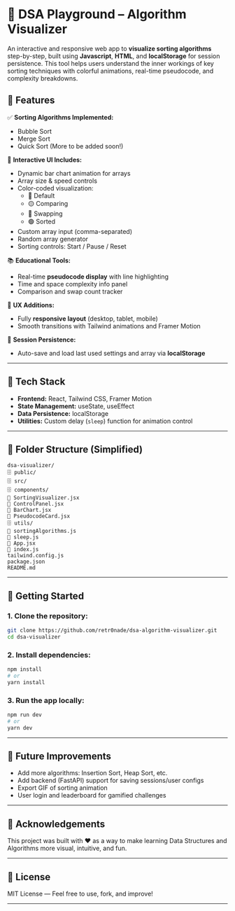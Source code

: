 # 🧠 DSA Playground – Algorithm Visualizer

An interactive and responsive web app to **visualize sorting algorithms** step-by-step, built using **Javascript**, **HTML**, and **localStorage** for session persistence. This tool helps users understand the inner workings of key sorting techniques with colorful animations, real-time pseudocode, and complexity breakdowns.


## 🎯 Features

✅ **Sorting Algorithms Implemented:**

- Bubble Sort
- Merge Sort
- Quick Sort
(More to be added soon!)

🎨 **Interactive UI Includes:**

- Dynamic bar chart animation for arrays
- Array size & speed controls
- Color-coded visualization:
  - 🔵 Default
  - 🟡 Comparing
  - 🔴 Swapping
  - 🟢 Sorted
- Custom array input (comma-separated)
- Random array generator
- Sorting controls: Start / Pause / Reset

📚 **Educational Tools:**

- Real-time **pseudocode display** with line highlighting
- Time and space complexity info panel
- Comparison and swap count tracker

🌃 **UX Additions:**

- Fully **responsive layout** (desktop, tablet, mobile)
- Smooth transitions with Tailwind animations and Framer Motion

📀 **Session Persistence:**

- Auto-save and load last used settings and array via **localStorage**

---

## 💠 Tech Stack

- **Frontend:** React, Tailwind CSS, Framer Motion
- **State Management:** useState, useEffect
- **Data Persistence:** localStorage
- **Utilities:** Custom delay (`sleep`) function for animation control

---

## 📂 Folder Structure (Simplified)

```
dsa-visualizer/
🗄️ public/
🗄️ src/
🗄️ components/
🔸 SortingVisualizer.jsx
🔸 ControlPanel.jsx
🔸 BarChart.jsx
🔸 PseudocodeCard.jsx
🗄️ utils/
🔸 sortingAlgorithms.js
🔸 sleep.js
🔸 App.jsx
🔸 index.js
tailwind.config.js
package.json
README.md
```

---

## 🧪 Getting Started

### 1. Clone the repository:

```bash
git clone https://github.com/retr0nade/dsa-algorithm-visualizer.git
cd dsa-visualizer
```

### 2. Install dependencies:

```bash
npm install
# or
yarn install
```

### 3. Run the app locally:

```bash
npm run dev
# or
yarn dev
```

---

## 🧠 Future Improvements

- Add more algorithms: Insertion Sort, Heap Sort, etc.
- Add backend (FastAPI) support for saving sessions/user configs
- Export GIF of sorting animation
- User login and leaderboard for gamified challenges

---

## 🙌 Acknowledgements

This project was built with ❤️ as a way to make learning Data Structures and Algorithms more visual, intuitive, and fun.

---

## 📜 License

MIT License — Feel free to use, fork, and improve!

---

